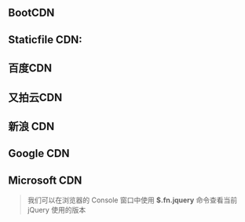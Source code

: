 ##  BootCDN

<script src="https://cdn.bootcdn.net/ajax/libs/jquery/3.5.1/jquery.js"></script>

## Staticfile CDN:

<script src="https://cdn.staticfile.org/jquery/1.10.2/jquery.min.js"> </script>

## 百度CDN

<script src="https://apps.bdimg.com/libs/jquery/2.1.4/jquery.min.js"> </script>

## 又拍云CDN

<script src="https://upcdn.b0.upaiyun.com/libs/jquery/jquery-2.0.2.min.js"> </script>

## 新浪 CDN

<script src="https://lib.sinaapp.com/js/jquery/2.0.2/jquery-2.0.2.min.js"> </script>

## Google CDN

<script src="https://ajax.googleapis.com/ajax/libs/jquery/1.10.2/jquery.min.js"> </script>

## Microsoft CDN

<script src="https://ajax.aspnetcdn.com/ajax/jquery/jquery-1.9.0.min.js"></script>

> 我们可以在浏览器的 Console 窗口中使用 **$.fn.jquery** 命令查看当前 jQuery 使用的版本

